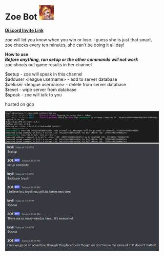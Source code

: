 # Zoe Bot ![image](images/icon.png) 

**[Discord Invite Link](https://discord.com/api/oauth2/authorize?client_id=1014214102459093105&permissions=2048&scope=bot)**  

zoe will let you know when you win or lose. i guess she is just that smart. zoe checks every ten minutes, she can't be doing it all day!

**How to use**  
***Before anything, run setup or the other commands will not work***  
zoe shouts out game results in her channel  

$setup - zoe will speak in this channel  
$adduser \<league username> - add to server database  
$deluser \<league username> - delete from server database  
$reset - wipe server from database  
$speak - zoe will talk to you  
  
hosted on gcp  

![image](images/console.png)  
![image](images/discord.png)  
